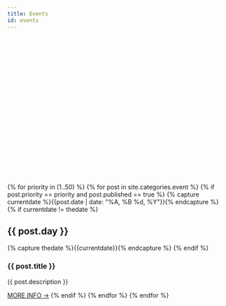 ```yaml
---
title: Events
id: events
---
```


<!doctype html>
<head>
  <title>Events</title>
  <script type="text/javascript" src="http://leaflet.cloudmade.com/dist/leaflet.js"></script>
  <link rel="stylesheet" href="http://leaflet.cloudmade.com/dist/leaflet.css" />
  <!--[if lte IE 8]><link rel="stylesheet" href="http://leaflet.cloudmade.com/dist/leaflet.ie.css" /><![endif]-->
  <script type="text/javascript" src="http://maps.stamen.com/js/tile.stamen.js?v1.3.0"></script>
  <style type="text/css">
  .map {
      width: 600px;
      height: 320px;
      margin: 0 0 1em 0;
  }
  </style>
</head>
<body>

<!--
  <div class="event" style="position: absolute; left: 0px; top: 0px;">
      <h2>MONDAY 15</h2>
      <div class="content">
           <h3>VANCOUVER URBAN DESIGN AWARDS</h3>
          <p>This inaugural event recognizes and celebrates excellence in architecture and urban design in Vancouver.</p>
           </div>
      <a target="_blank" href="http://vancouver.ca/home-property-development/urban-design-awards.aspx" class="highlight">MORE INFO →</a>
        
              <div class="content">
           <h3>SALA EXHIBIT - CONCEPTUALIZING THE TECHNICAL</h3>
          <p>Studio work produced in a collaboration between the School of Architecture and Landscape Architecture and the UBC First Nations House of Learning. Projects explore the concept of “Research Centre” development in one of four institutional variants: centre, museum, archive, or memorial. Runs to September 19.</p>
           </div>
      <a target="_blank" href="http://www.aibc.ca/membersite/celebrating-architecture/aibc-gallery/" class="highlight">MORE INFO →</a>

    </div>
-->

<div id="map" class="map"></div>
<script type="text/javascript">
  var map = new L.Map('map', {
    center: new L.LatLng(37.8, -122.4),
    zoom: 10
  });
  map.addLayer(new L.StamenTileLayer('toner', {
    detectRetina: true
  }));
  var group = new L.featureGroup();
</script>

{% for priority in (1..50) %}
  {% for post in site.categories.event %}
    {% if post.priority == priority and post.published == true %}
      {% capture currentdate %}{{post.date | date: "%A, %B %d, %Y"}}{% endcapture %}
      {% if currentdate != thedate %}
        <h2>{{ post.day }}</h2>
        {% capture thedate %}{{currentdate}}{% endcapture %} 
      {% endif %}
      <div class="content">
        <h3>{{ post.title }}</h3>
        <p>{{ post.description }}</p>
      </div>
      <a target="_blank" href="{{ post.eventUrl }}" class="highlight">MORE INFO &rarr;</a>
      <script type="text/javascript">
      L.marker([{{ post.latitude }}, {{ post.longitude }}]).addTo(group);
      </script>
    {% endif %}
  {% endfor %}
{% endfor %}

<script type="text/javascript">
map.fitBounds(group.getBounds());
group.addTo(map);
</script>
</body>

</html>


